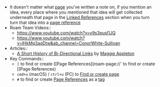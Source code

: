 - It doesn't matter what [page](Pages.md) you've written a note on, if you mention an idea, every place where you mentioned that idea will get collected underneath that page in the [Linked References](Linked%20References.md) section when you turn turn that idea into a [page reference](Page%20References.md)
- Roam Team Videos::
    - <https://www.youtube.com/watch?v=v9s3pusI1JQ>
    - <https://www.youtube.com/watch?v=lHkMq3aqDtw&ab_channel=ConorWhite-Sullivan>
- Articles::
    - [A Short History of Bi-Directional Links](https://maggieappleton.com/bidirectionals) by [Maggie Appleton](Maggie%20Appleton.md)
- Key Commands::
    - `[` to find or create [[Page References](roam-page://` to find or create [[Page References)
    - `cmd+u` (macOS) / `ctrl+u` (PC) to [Find or create page](Find%20or%20create%20page.md)
    - `#` to find or create [Page References](Page%20References.md) as a [tag](Tags.md)